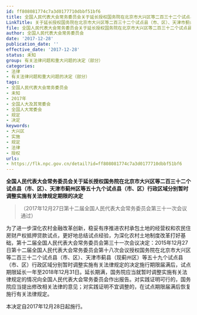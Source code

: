 ```yaml
---
id: ff808081774c7a3d0177710dbbf51bf6
title: 全国人民代表大会常务委员会关于延长授权国务院在北京市大兴区等二百三十二个试点县（市、区）、天津市蓟州区等五十九个试点县（市、区）行政区域分别暂时调整实施有关法律规定期限的决定
LinkTitle: 关于延长授权国务院在北京市大兴区等二百三十二个试点县（市、区）、天津市蓟州区等五十九个试点县（市、区）行政区域分别暂时调整实施有关法律规定期限的决定
file: 全国人民代表大会常务委员会关于延长授权国务院在北京市大兴区等二百三十二个试点县（市、区）、天津市蓟州区等五十九个试点县（市、区）行政区域分别_ff808081774c7a3d0177710dbbf51bf6.docx
author: 全国人民代表大会常务委员会
date: '2017-12-28'
publication_date: ''
effective_date: '2017-12-28'
status: 未知
group: 有关法律问题和重大问题的决定（部分）
categories:
- 法律
- 有关法律问题和重大问题的决定（部分）
tags:
- 全国人民代表大会常务委员会
- 未知
- 2017年
- 全国人大及其常委会
- 全国人大常委会
- 规定
- 决定
keywords:
- 大兴区
- 实施
- 规定
- 法律
- 授权
urls:
- https://flk.npc.gov.cn/detail?id=ff808081774c7a3d0177710dbbf51bf6
---
```


**全国人民代表大会常务委员会关于延长授权国务院在北京市大兴区等二百三十二个试点县（市、区）、天津市蓟州区等五十九个试点县（市、区）行政区域分别暂时调整实施有关法律规定期限的决定**

> （2017年12月27日第十二届全国人民代表大会常务委员会第三十一次会议通过）

为了进一步深化农村金融改革创新，稳妥有序推进农村承包土地的经营权和农民住房财产权抵押贷款试点，更好地总结试点经验，为深化农村土地制度改革打好基础，第十二届全国人民代表大会常务委员会第三十一次会议决定：2015年12月27日第十二届全国人民代表大会常务委员会第十八次会议授权国务院在北京市大兴区等二百三十二个试点县（市、区）、天津市蓟县（现蓟州区）等五十九个试点县（市、区）行政区域分别暂时调整实施有关法律规定的决定施行期限届满后，试点期限延长一年至2018年12月31日。延长期满，国务院应当就暂时调整实施有关法律规定的情况向全国人民代表大会常务委员会作出报告。对实践证明可行的，国务院应当提出修改相关法律的意见；对实践证明不宜调整的，在试点期限届满后恢复施行有关法律规定。

本决定自2017年12月28日起施行。
